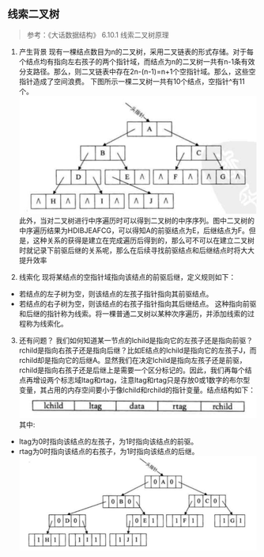 ## 线索二叉树
>参考：《大话数据结构》 6.10.1 线索二叉树原理

1. 产生背景
现有一棵结点数目为n的二叉树，采用二叉链表的形式存储。对于每个结点均有指向左右孩子的两个指针域，而结点为n的二叉树一共有n-1条有效分支路径。那么，则二叉链表中存在2n-(n-1)=n+1个空指针域。那么，这些空指针造成了空间浪费。
下图所示一棵二叉树一共有10个结点，空指针^有11个。
![avatar](images/线索二叉树01.png)
此外，当对二叉树进行中序遍历时可以得到二叉树的中序序列。图中二叉树的中序遍历结果为HDIBJEAFCG，可以得知A的前驱结点为E，后继结点为F。但是，这种关系的获得是建立在完成遍历后得到的，那么可不可以在建立二叉树时就记录下前驱后继的关系呢，那么在后续寻找前驱结点和后继结点时将大大提升效率

2. 线索化
现将某结点的空指针域指向该结点的前驱后继，定义规则如下：
* 若结点的左子树为空，则该结点的左孩子指针指向其前驱结点。
* 若结点的右子树为空，则该结点的右孩子指针指向其后继结点。
这种指向前驱和后继的指针称为线索。将一棵普通二叉树以某种次序遍历，并添加线索的过程称为线索化。

3. 还有问题？
我们如何知道某一节点的lchild是指向它的左孩子还是指向前驱？rchild是指向右孩子还是指向后继？比如E结点的lchild是指向它的左孩子J，而rchild却是指向它的后继A。显然我们在决定lchild是指向左孩子还是前驱，rchild是指向右孩子还是后继上是需要一个区分标记的。因此，我们再每个结点再增设两个标志域ltag和rtag，注意ltag和rtag只是存放0或1数字的布尔型变量，其占用的内存空间要小于像lchild和rchild的指针变量。结点结构如下：
![avatar](images/线索二叉树02.png)
其中:
* ltag为0时指向该结点的左孩子，为1时指向该结点的前驱。
* rtag为0时指向该结点的右孩子，为1时指向该结点的后继。
![avatar](images/线索二叉树03.png)